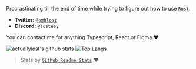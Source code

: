 
Procrastinating till the end of time while trying to figure out how to use [`Rust`](https://github.com/rust-lang/rust).

- **Twitter:** [`@smhlost`](https://twitter.com/smhlost)
- **Discord:** `@losteey`

You can contact me for anything Typescript, React or Figma ❤️

[![actuallylost's github stats](https://github-readme-stats.vercel.app/api?username=actuallylost&show_icons=true&theme=radical)](https://github.com/anuraghazra/github-readme-stats)
[![Top Langs](https://github-readme-stats.vercel.app/api/top-langs/?username=actuallylost&layout=compact&theme=radical)](https://github.com/anuraghazra/github-readme-stats)
> Stats by [`Github Readme Stats`](https://github.com/anuraghazra/github-readme-stats) ❤️
